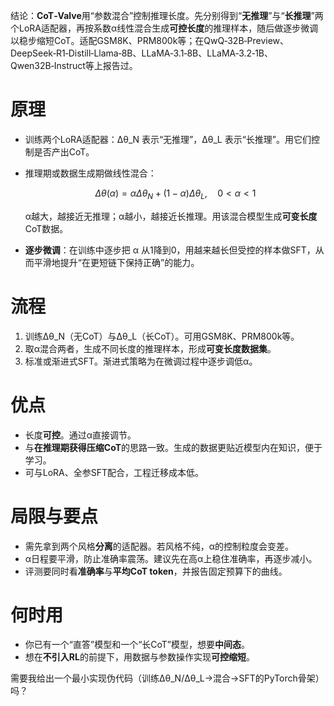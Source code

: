 结论：**CoT‑Valve**用“参数混合”控制推理长度。先分别得到“**无推理**”与“**长推理**”两个LoRA适配器，再按系数α线性混合生成**可控长度**的推理样本，随后做逐步微调以稳步缩短CoT。适配GSM8K、PRM800k等；在QwQ‑32B‑Preview、DeepSeek‑R1‑Distill‑Llama‑8B、LLaMA‑3.1‑8B、LLaMA‑3.2‑1B、Qwen32B‑Instruct等上报告过。

# 原理

* 训练两个LoRA适配器：Δθ\_N 表示“无推理”，Δθ\_L 表示“长推理”。用它们控制是否产出CoT。
* 推理期或数据生成期做线性混合：

  $$
  \Delta\theta(\alpha)=\alpha\Delta\theta_N+(1-\alpha)\Delta\theta_L,\quad 0<\alpha<1
  $$

  α越大，越接近无推理；α越小，越接近长推理。用该混合模型生成**可变长度**CoT数据。
* **逐步微调**：在训练中逐步把 α 从1降到0，用越来越长但受控的样本做SFT，从而平滑地提升“在更短链下保持正确”的能力。

# 流程

1. 训练Δθ\_N（无CoT）与Δθ\_L（长CoT）。可用GSM8K、PRM800k等。
2. 取α混合两者，生成不同长度的推理样本，形成**可变长度数据集**。
3. 标准或渐进式SFT。渐进式策略为在微调过程中逐步调低α。

# 优点

* 长度**可控**。通过α直接调节。
* 与**在推理期获得压缩CoT**的思路一致。生成的数据更贴近模型内在知识，便于学习。
* 可与LoRA、全参SFT配合，工程迁移成本低。

# 局限与要点

* 需先拿到两个风格**分离**的适配器。若风格不纯，α的控制粒度会变差。
* α日程要平滑，防止准确率震荡。建议先在高α上稳住准确率，再逐步减小。
* 评测要同时看**准确率**与**平均CoT token**，并报告固定预算下的曲线。

# 何时用

* 你已有一个“直答”模型和一个“长CoT”模型，想要**中间态**。
* 想在**不引入RL**的前提下，用数据与参数操作实现**可控缩短**。

需要我给出一个最小实现伪代码（训练Δθ\_N/Δθ\_L→混合→SFT的PyTorch骨架）吗？

